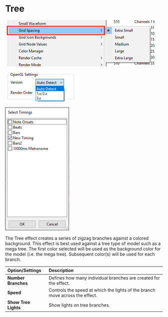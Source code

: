 # Tree

![Icon](../../.gitbook/assets/image%20%28691%29.png)

![Sequencer Grid](../../.gitbook/assets/image%20%28253%29.png)

![](../../.gitbook/assets/image%20%2874%29.png)

The Tree effect creates a series of zigzag branches against a colored background. This effect is best used against a tree type of model such as a mega tree. The first color selected will be used as the background color for the model \(i.e. the mega tree\). Subsequent color\(s\) will be used for each branch.

| Option/Settings | Description |
| :--- | :--- |
| **Number Branches** | Defines how many individual branches are created for the effect. |
| **Speed** | Controls the speed at which the lights of the branch move across the effect. |
| **Show Tree Lights** | Show lights on tree branches. |

